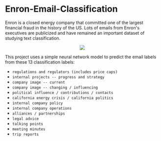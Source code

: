 # Enron-Email-Classification

Enron is a closed energy company that committed one of the largest financial fraud in the history of the US. Lots of emails from Enron's executives are publicized and have remained an important dataset of studying text classification.

<p align = "center">
  <img src = "https://upload.wikimedia.org/wikipedia/fr/2/2f/EnronLogo.png">
    </p>
    
This project uses a simple neural network model to predict the email labels from these 13 classification labels:

- `regulations and regulators (includes price caps)`
- `internal projects -- progress and strategy`
- `company image -- current`
- `company image -- changing / influencing`
- `political influence / contributions / contacts`
- `california energy crisis / california politics`
- `internal company policy`
- `internal company operations`
- `alliances / partnerships`
- `legal advice`
- `talking points`
- `meeting minutes`
- `trip reports`
